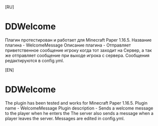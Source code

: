 [RU]
# DDWelcome
Плагин протестирован и работает для Minecraft Paper 1.16.5.
Название плагина - WelcomeMessage
Описание плагина - Отправляет приветственное сообщение игроку когда тот заходит на 
Сервер, а так же отправляет сообщение при выходе игрока с сервера.
Сообщения редактируются в config.yml.  

[EN]
# DDWelcome
The plugin has been tested and works for Minecraft Paper 1.16.5.
Plugin name - WelcomeMessage
Plugin description - Sends a welcome message to the player when he enters the 
The server also sends a message when a player leaves the server.
Messages are edited in config.yml.
